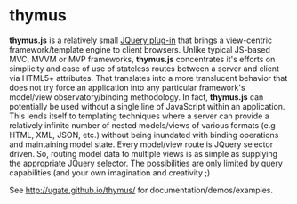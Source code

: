 thymus
======

<p id="thymusDesc"><b>thymus.js</b> is a relatively small <a href="http://learn.jquery.com/plugins/">JQuery plug-in</a> that brings a view-centric 
framework/template engine to client browsers. Unlike typical JS-based MVC, MVVM or MVP frameworks, <b>thymus.js</b> concentrates it's efforts on 
simplicity and ease of use of stateless routes between a server and client via HTML5+ attributes. That translates into a more translucent behavior 
that does not try force an application into any particular framework's model/view observatory/binding methodology. In fact, <b>thymus.js</b> can 
potentially be used without a single line of JavaScript within an application. This lends itself to templating techniques where a server can provide 
a relatively infinite number of nested models/views of various formats (e.g HTML, XML, JSON, etc.) without being inundated with binding operations 
and maintaining model state. Every model/view route is JQuery selector driven. So, routing model data to multiple views is as simple as supplying 
the appropriate JQuery selector. The possibilities are only limited by query capabilities (and your own imagination and creativity ;)</p> See 
<a href="http://ugate.github.io/thymus/">http://ugate.github.io/thymus/</a> for documentation/demos/examples.
